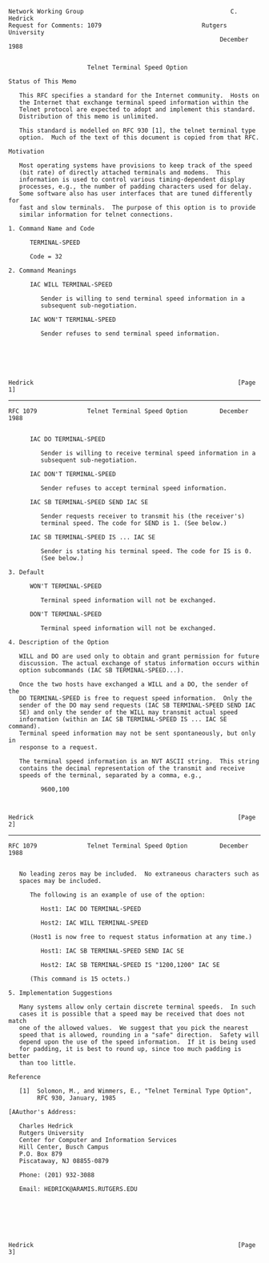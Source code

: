     Network Working Group                                         C. Hedrick
    Request for Comments: 1079                            Rutgers University
                                                               December 1988


                          Telnet Terminal Speed Option

    Status of This Memo

       This RFC specifies a standard for the Internet community.  Hosts on
       the Internet that exchange terminal speed information within the
       Telnet protocol are expected to adopt and implement this standard.
       Distribution of this memo is unlimited.

       This standard is modelled on RFC 930 [1], the telnet terminal type
       option.  Much of the text of this document is copied from that RFC.

    Motivation

       Most operating systems have provisions to keep track of the speed
       (bit rate) of directly attached terminals and modems.  This
       information is used to control various timing-dependent display
       processes, e.g., the number of padding characters used for delay.
       Some software also has user interfaces that are tuned differently for
       fast and slow terminals.  The purpose of this option is to provide
       similar information for telnet connections.

    1. Command Name and Code

          TERMINAL-SPEED

          Code = 32

    2. Command Meanings

          IAC WILL TERMINAL-SPEED

             Sender is willing to send terminal speed information in a
             subsequent sub-negotiation.

          IAC WON'T TERMINAL-SPEED

             Sender refuses to send terminal speed information.






    Hedrick                                                         [Page 1]

------------------------------------------------------------------------

``` newpage
RFC 1079              Telnet Terminal Speed Option         December 1988


      IAC DO TERMINAL-SPEED

         Sender is willing to receive terminal speed information in a
         subsequent sub-negotiation.

      IAC DON'T TERMINAL-SPEED

         Sender refuses to accept terminal speed information.

      IAC SB TERMINAL-SPEED SEND IAC SE

         Sender requests receiver to transmit his (the receiver's)
         terminal speed. The code for SEND is 1. (See below.)

      IAC SB TERMINAL-SPEED IS ... IAC SE

         Sender is stating his terminal speed. The code for IS is 0.
         (See below.)

3. Default

      WON'T TERMINAL-SPEED

         Terminal speed information will not be exchanged.

      DON'T TERMINAL-SPEED

         Terminal speed information will not be exchanged.

4. Description of the Option

   WILL and DO are used only to obtain and grant permission for future
   discussion. The actual exchange of status information occurs within
   option subcommands (IAC SB TERMINAL-SPEED...).

   Once the two hosts have exchanged a WILL and a DO, the sender of the
   DO TERMINAL-SPEED is free to request speed information.  Only the
   sender of the DO may send requests (IAC SB TERMINAL-SPEED SEND IAC
   SE) and only the sender of the WILL may transmit actual speed
   information (within an IAC SB TERMINAL-SPEED IS ... IAC SE command).
   Terminal speed information may not be sent spontaneously, but only in
   response to a request.

   The terminal speed information is an NVT ASCII string.  This string
   contains the decimal representation of the transmit and receive
   speeds of the terminal, separated by a comma, e.g.,

         9600,100



Hedrick                                                         [Page 2]
```

------------------------------------------------------------------------

``` newpage
RFC 1079              Telnet Terminal Speed Option         December 1988


   No leading zeros may be included.  No extraneous characters such as
   spaces may be included.

      The following is an example of use of the option:

         Host1: IAC DO TERMINAL-SPEED

         Host2: IAC WILL TERMINAL-SPEED

      (Host1 is now free to request status information at any time.)

         Host1: IAC SB TERMINAL-SPEED SEND IAC SE

         Host2: IAC SB TERMINAL-SPEED IS "1200,1200" IAC SE

      (This command is 15 octets.)

5. Implementation Suggestions

   Many systems allow only certain discrete terminal speeds.  In such
   cases it is possible that a speed may be received that does not match
   one of the allowed values.  We suggest that you pick the nearest
   speed that is allowed, rounding in a "safe" direction.  Safety will
   depend upon the use of the speed information.  If it is being used
   for padding, it is best to round up, since too much padding is better
   than too little.

Reference

   [1]  Solomon, M., and Wimmers, E., "Telnet Terminal Type Option",
        RFC 930, January, 1985

[AAuthor's Address:

   Charles Hedrick
   Rutgers University
   Center for Computer and Information Services
   Hill Center, Busch Campus
   P.O. Box 879
   Piscataway, NJ 08855-0879

   Phone: (201) 932-3088

   Email: HEDRICK@ARAMIS.RUTGERS.EDU







Hedrick                                                         [Page 3]
```
